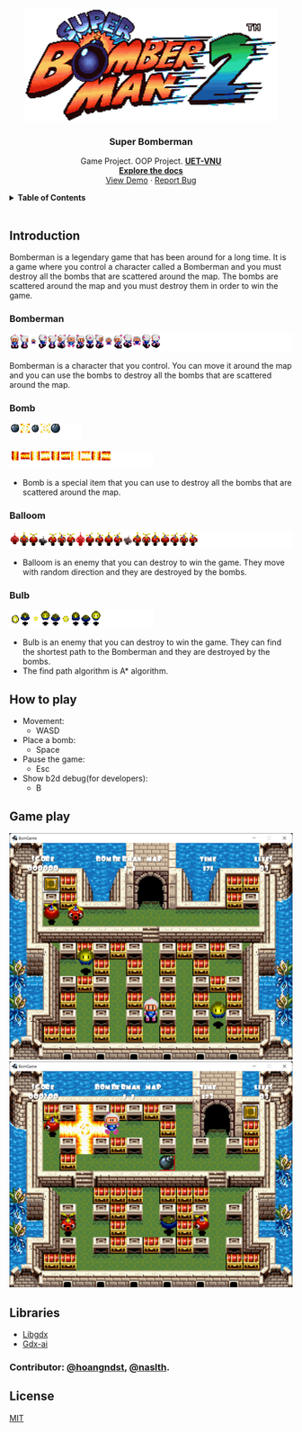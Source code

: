 <br />
<div align="center">
  <a href="https://github.com/hoangndst/bomb#readme">
    <img src="core/assets/img/logo.gif" alt="icon" width="450" height="200">
  </a>

  <h3 align="center"><strong>Super Bomberman</strong></h3>

  <p align="center">
    Game Project. OOP Project. <a href="https://uet.vnu.edu.vn/"><strong>UET-VNU</strong></a>
    <br />
    <a href="https://github.com/hoangndst/bomb#readme"><strong>Explore the docs</strong></a>
    <br />
    <a href="https://github.com/hoangndst/bomb#readme">View Demo</a>
    ·
    <a href="https://github.com/hoangndst/bomb/issues">Report Bug</a>
</div>


<details>
  <summary><strong>Table of Contents</strong></summary>
  <ol>
    <li>
      <a href="#introduction">Introduction</a>
       <ul>
        <li><a href="#bomberman">Bomberman</a></li>
        <li><a href="#bomb">Bomb</a></li>
        <li><a href="#balloom">Balloom</a></li>
        <li><a href="#bulb">Bulb</a></li>
      </ul>
    </li>
    <li>
      <a href="#game-play">Game Play</a>
    </li>
    <li><a href="#how-to-play">How to play</a></li>
    <li><a href="#libraries">Libraries</a></li>
    <li><a href="#license">License</a></li>
  </ol>
</details>
<br />

## Introduction

Bomberman is a legendary game that has been around for a long time. It is a game where you control a character called a Bomberman and you must destroy all the bombs that are scattered around the map. The bombs are scattered around the map and you must destroy them in order to win the game.

### Bomberman
![Bomberman](core/assets/bomberman.png)

Bomberman is a character that you control. You can move it around the map and you can use the bombs to destroy all the bombs that are scattered around the map.
### Bomb
![Bomb](core/assets/bomb.png)

![Flame](core/assets/flame.png)

- Bomb is a special item that you can use to destroy all the bombs that are scattered around the map.

### Balloom
![Balloon](core/assets/balloom.png)

- Balloom is an enemy that you can destroy to win the game. They move with random direction and they are destroyed by the bombs.

### Bulb
![Bulb](core/assets/bulb.png)

- Bulb is an enemy that you can destroy to win the game. They can find the shortest path to the Bomberman and they are destroyed by the bombs.
- The find path algorithm is A* algorithm.

## How to play
- Movement:
  - WASD
- Place a bomb:
  - Space
- Pause the game:
  - Esc
- Show b2d debug(for developers):
  - B

## Game play

![GUI Demo](core/assets/img/map1.png)
![GUI Demo](core/assets/img/map2.png)


## Libraries
- [Libgdx](https://libgdx.badlogicgames.com/)
- [Gdx-ai](https://github.com/libgdx/gdx-ai)

### Contributor: [@hoangndst](https://github.com/hoangndst), [@naslth](https://github.com/naslth).

## License
[MIT](https://choosealicense.com/licenses/mit/)
